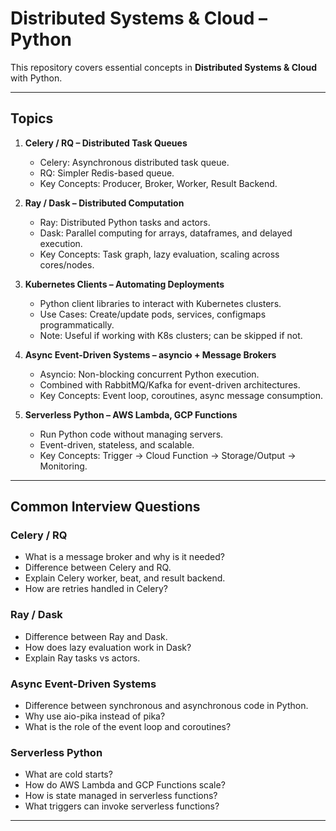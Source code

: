 # Distributed Systems & Cloud – Python

This repository covers essential concepts in **Distributed Systems & Cloud** with Python.

---

## **Topics**

1. **Celery / RQ – Distributed Task Queues**
   - Celery: Asynchronous distributed task queue.
   - RQ: Simpler Redis-based queue.
   - Key Concepts: Producer, Broker, Worker, Result Backend.

2. **Ray / Dask – Distributed Computation**
   - Ray: Distributed Python tasks and actors.
   - Dask: Parallel computing for arrays, dataframes, and delayed execution.
   - Key Concepts: Task graph, lazy evaluation, scaling across cores/nodes.

3. **Kubernetes Clients – Automating Deployments**
   - Python client libraries to interact with Kubernetes clusters.
   - Use Cases: Create/update pods, services, configmaps programmatically.
   - Note: Useful if working with K8s clusters; can be skipped if not.

4. **Async Event-Driven Systems – asyncio + Message Brokers**
   - Asyncio: Non-blocking concurrent Python execution.
   - Combined with RabbitMQ/Kafka for event-driven architectures.
   - Key Concepts: Event loop, coroutines, async message consumption.

5. **Serverless Python – AWS Lambda, GCP Functions**
   - Run Python code without managing servers.
   - Event-driven, stateless, and scalable.
   - Key Concepts: Trigger → Cloud Function → Storage/Output → Monitoring.

---

## **Common Interview Questions**

### Celery / RQ
- What is a message broker and why is it needed?
- Difference between Celery and RQ.
- Explain Celery worker, beat, and result backend.
- How are retries handled in Celery?

### Ray / Dask
- Difference between Ray and Dask.
- How does lazy evaluation work in Dask?
- Explain Ray tasks vs actors.

### Async Event-Driven Systems
- Difference between synchronous and asynchronous code in Python.
- Why use aio-pika instead of pika?
- What is the role of the event loop and coroutines?

### Serverless Python
- What are cold starts?
- How do AWS Lambda and GCP Functions scale?
- How is state managed in serverless functions?
- What triggers can invoke serverless functions?

---
